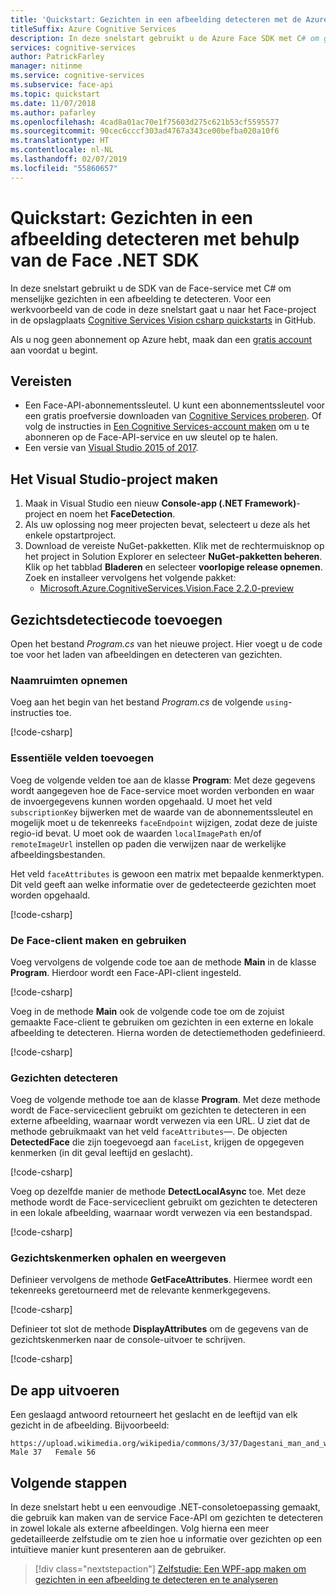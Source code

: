 ```yaml
---
title: 'Quickstart: Gezichten in een afbeelding detecteren met de Azure Face .NET SDK'
titleSuffix: Azure Cognitive Services
description: In deze snelstart gebruikt u de Azure Face SDK met C# om gezichten in een afbeelding te detecteren.
services: cognitive-services
author: PatrickFarley
manager: nitinme
ms.service: cognitive-services
ms.subservice: face-api
ms.topic: quickstart
ms.date: 11/07/2018
ms.author: pafarley
ms.openlocfilehash: 4cad8a01ac70e1f75603d275c621b53cf5595577
ms.sourcegitcommit: 90cec6cccf303ad4767a343ce00befba020a10f6
ms.translationtype: HT
ms.contentlocale: nl-NL
ms.lasthandoff: 02/07/2019
ms.locfileid: "55860657"
---
```

# <a name="quickstart-detect-faces-in-an-image-using-the-face-net-sdk"></a>Quickstart: Gezichten in een afbeelding detecteren met behulp van de Face .NET SDK

In deze snelstart gebruikt u de SDK van de Face-service met C# om menselijke gezichten in een afbeelding te detecteren. Voor een werkvoorbeeld van de code in deze snelstart gaat u naar het Face-project in de opslagplaats [Cognitive Services Vision csharp quickstarts](https://github.com/Azure-Samples/cognitive-services-vision-csharp-sdk-quickstarts/tree/master/Face) in GitHub.

Als u nog geen abonnement op Azure hebt, maak dan een [gratis account](https://azure.microsoft.com/free/?WT.mc_id=A261C142F) aan voordat u begint. 

## <a name="prerequisites"></a>Vereisten

- Een Face-API-abonnementssleutel. U kunt een abonnementssleutel voor een gratis proefversie downloaden van [Cognitive Services proberen](https://azure.microsoft.com/try/cognitive-services/?api=face-api). Of volg de instructies in [Een Cognitive Services-account maken](https://docs.microsoft.com/azure/cognitive-services/cognitive-services-apis-create-account) om u te abonneren op de Face-API-service en uw sleutel op te halen.
- Een versie van [Visual Studio 2015 of 2017](https://www.visualstudio.com/downloads/).

## <a name="create-the-visual-studio-project"></a>Het Visual Studio-project maken

1. Maak in Visual Studio een nieuw **Console-app (.NET Framework)**-project en noem het **FaceDetection**. 
1. Als uw oplossing nog meer projecten bevat, selecteert u deze als het enkele opstartproject.
1. Download de vereiste NuGet-pakketten. Klik met de rechtermuisknop op het project in Solution Explorer en selecteer **NuGet-pakketten beheren**. Klik op het tabblad **Bladeren** en selecteer **voorlopige release opnemen**. Zoek en installeer vervolgens het volgende pakket:
    - [Microsoft.Azure.CognitiveServices.Vision.Face 2.2.0-preview](https://www.nuget.org/packages/Microsoft.Azure.CognitiveServices.Vision.Face/2.2.0-preview)

## <a name="add-face-detection-code"></a>Gezichtsdetectiecode toevoegen

Open het bestand *Program.cs* van het nieuwe project. Hier voegt u de code toe voor het laden van afbeeldingen en detecteren van gezichten.

### <a name="include-namespaces"></a>Naamruimten opnemen

Voeg aan het begin van het bestand *Program.cs* de volgende `using`-instructies toe.

[!code-csharp[](~/cognitive-services-vision-csharp-sdk-quickstarts/Face/Program.cs?range=1-7)]

### <a name="add-essential-fields"></a>Essentiële velden toevoegen

Voeg de volgende velden toe aan de klasse **Program**: Met deze gegevens wordt aangegeven hoe de Face-service moet worden verbonden en waar de invoergegevens kunnen worden opgehaald. U moet het veld `subscriptionKey` bijwerken met de waarde van de abonnementssleutel en mogelijk moet u de tekenreeks `faceEndpoint` wijzigen, zodat deze de juiste regio-id bevat. U moet ook de waarden `localImagePath` en/of `remoteImageUrl` instellen op paden die verwijzen naar de werkelijke afbeeldingsbestanden.

Het veld `faceAttributes` is gewoon een matrix met bepaalde kenmerktypen. Dit veld geeft aan welke informatie over de gedetecteerde gezichten moet worden opgehaald.

[!code-csharp[](~/cognitive-services-vision-csharp-sdk-quickstarts/Face/Program.cs?range=13-34)]

### <a name="create-and-use-the-face-client"></a>De Face-client maken en gebruiken

Voeg vervolgens de volgende code toe aan de methode **Main** in de klasse **Program**. Hierdoor wordt een Face-API-client ingesteld.

[!code-csharp[](~/cognitive-services-vision-csharp-sdk-quickstarts/Face/Program.cs?range=38-41)]

Voeg in de methode **Main** ook de volgende code toe om de zojuist gemaakte Face-client te gebruiken om gezichten in een externe en lokale afbeelding te detecteren. Hierna worden de detectiemethoden gedefinieerd. 

[!code-csharp[](~/cognitive-services-vision-csharp-sdk-quickstarts/Face/Program.cs?range=43-49)]

### <a name="detect-faces"></a>Gezichten detecteren

Voeg de volgende methode toe aan de klasse **Program**. Met deze methode wordt de Face-serviceclient gebruikt om gezichten te detecteren in een externe afbeelding, waarnaar wordt verwezen via een URL. U ziet dat de methode gebruikmaakt van het veld `faceAttributes`&mdash;. De objecten **DetectedFace** die zijn toegevoegd aan `faceList`, krijgen de opgegeven kenmerken (in dit geval leeftijd en geslacht).

[!code-csharp[](~/cognitive-services-vision-csharp-sdk-quickstarts/Face/Program.cs?range=52-74)]

Voeg op dezelfde manier de methode **DetectLocalAsync** toe. Met deze methode wordt de Face-serviceclient gebruikt om gezichten te detecteren in een lokale afbeelding, waarnaar wordt verwezen via een bestandspad.

[!code-csharp[](~/cognitive-services-vision-csharp-sdk-quickstarts/Face/Program.cs?range=76-101)]

### <a name="retrieve-and-display-face-attributes"></a>Gezichtskenmerken ophalen en weergeven

Definieer vervolgens de methode **GetFaceAttributes**. Hiermee wordt een tekenreeks geretourneerd met de relevante kenmerkgegevens.

[!code-csharp[](~/cognitive-services-vision-csharp-sdk-quickstarts/Face/Program.cs?range=103-116)]

Definieer tot slot de methode **DisplayAttributes** om de gegevens van de gezichtskenmerken naar de console-uitvoer te schrijven.

[!code-csharp[](~/cognitive-services-vision-csharp-sdk-quickstarts/Face/Program.cs?range=118-123)]

## <a name="run-the-app"></a>De app uitvoeren

Een geslaagd antwoord retourneert het geslacht en de leeftijd van elk gezicht in de afbeelding. Bijvoorbeeld:

```
https://upload.wikimedia.org/wikipedia/commons/3/37/Dagestani_man_and_woman.jpg
Male 37   Female 56
```

## <a name="next-steps"></a>Volgende stappen

In deze snelstart hebt u een eenvoudige .NET-consoletoepassing gemaakt, die gebruik kan maken van de service Face-API om gezichten te detecteren in zowel lokale als externe afbeeldingen. Volg hierna een meer gedetailleerde zelfstudie om te zien hoe u informatie over gezichten op een intuïtieve manier kunt presenteren aan de gebruiker.

> [!div class="nextstepaction"]
> [Zelfstudie: Een WPF-app maken om gezichten in een afbeelding te detecteren en te analyseren](../Tutorials/FaceAPIinCSharpTutorial.md)
